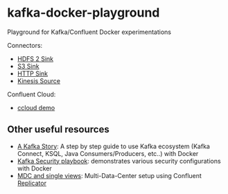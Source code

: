# kafka-docker-playground

Playground for Kafka/Confluent Docker experimentations

Connectors:

* [HDFS 2 Sink](connect-hdfs-sink/README.md)
* [S3 Sink](connect-s3-sink/README.md)
* [HTTP Sink](connect-http-sink/README.md)
* [Kinesis Source](connect-kinesis-source/README.md)

Confluent Cloud:

* [ccloud demo](ccloud-demo/README.md)

## Other useful resources

* [A Kafka Story](https://github.com/framiere/a-kafka-story): A step by step guide to use Kafka ecosystem (Kafka Connect, KSQL, Java Consumers/Producers, etc..) with Docker
* [Kafka Security playbook](https://github.com/Dabz/kafka-security-playbook): demonstrates various security configurations with Docker
* [MDC and single views](https://github.com/framiere/mdc-with-replicator-and-regexrouter): Multi-Data-Center setup using Confluent [Replicator](https://docs.confluent.io/current/connect/kafka-connect-replicator/index.html)